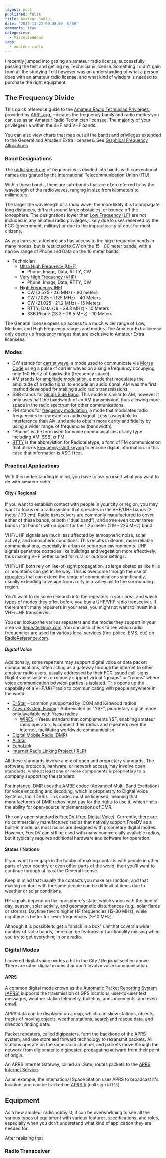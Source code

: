 ```yaml
---
layout: post
published: false
title: Amateur Radio
date: '2024-11-22 09:30:00 -0400'
comments: true
categories:
  - Miscellaneous
tags:
  - amateur-radio
---
```


I recently jumped into getting an amateur radio license, successfully passing
the test and getting my Technicians license. Something I didn't gain from all
the studying I did however was an understanding of what a person does with
an amateur radio license, and what kind of wisdom is needed to purchase the
right equipment.

## The Frequency Divide

This quick reference guide to the
[Amateur Radio Technician Privileges][ARRL Tech], provided by [ARRL.org][],
indicates the frequency bands and radio modes you can use as an Amateur Radio
Technician licensee. The majority of your privileges lie within the UHF and VHF
bands.

You can also view charts that map out all the bands and privileges extended
to the General and Amateur Extra licensees. See
[Graphical Frequency Allocations][]

[Graphical Frequency Allocations]: https://www.arrl.org/graphical-frequency-allocations

### Band Designations

The [radio spectrum][] of frequencies is divided into bands with conventional
names designated by the International Telecommunication Union (ITU).

Within these bands, there are sub-bands that are often referred to by the
wavelength of the radio waves, ranging in size from kilometers to millimeters.

The larger the wavelength of a radio wave, the more likely it is to propagate
long distances, diffract around large obstacles, or bounce off the ionosphere.
The designations lower than [Low Frequency (LF)][LF] are not included in any
amateur radio privileges, likely due to uses reserved by the FCC (government,
military) or due to the impracticality of cost for most citizens.

As you can see, a technicians has access to the high frequency bands in many
modes, but is restricted to CW on the 15 - 80 meter bands, with a narrow
range of Phone and Data on the 10 meter bands.

* Technician
  * [Ultra High Frequency (UHF)][UHF]
    * Phone, Image, Data, RTTY, CW
  * [Very High Frequency (VHF)][VHF]
    * Phone, Image, Data, RTTY, CW
  * [High Frequency (HF)][HF]
    * CW (3.525 - 3.6 MHz) - 80 meters
    * CW (7.025 - 7.125 MHz) - 40 Meters
    * CW (21.025 - 21.2 MHz) - 15 Meters
    * RTTY, Data (28 - 28.3 MHz) - 10 Meters
    * SSB Phone (28.3 - 28.5 MHz) - 10 Meters

The General license opens up access to a much wider range of Low, Medium,
and High Frequency ranges and modes. The Amateur Extra license only opens up
frequency ranges that are exclusive to Amateur Extra licensees.

[LF]: https://en.wikipedia.org/wiki/Low_frequency
[HF]: https://en.wikipedia.org/wiki/High_frequency
[VHF]: https://en.wikipedia.org/wiki/Very_high_frequency
[UHF]: https://en.wikipedia.org/wiki/Ultra_high_frequency
[radio spectrum]: https://en.wikipedia.org/wiki/Radio_frequency#Frequency_bands

### Modes

* CW stands for [carrier wave][], a mode used to communicate via
  [Morse Code][] using a pulse of carrier waves on a single frequency occupying
  only 150 Hertz of bandwidth (frequency space)
* AM stands for [amplitude modulation][AM], a mode that modulates the amplitude
  of a radio signal to encode an audio signal. AM was the first method developed
  for making audio radio transmissions.
* SSB stands for [Single Side Band][SSB]. This mode is similar to AM, however
  it only uses half the bandwidth of an AM transmission, thus allowing
  more space in the radio spectrum for other communications.
* FM stands for [frequency modulation][FM], a mode that modulates radio
  frequencies to represent an audio signal. Less susceptible to interference
  than AM, and able to obtain more clarity and fidelity by using a wider range.
  of frequencies (bandwidth).
* "Phone" is the term used for voice communications of any type including AM,
  SSB, or FM.
* [RTTY][] is the abbreviation for Radioteletype, a form of FM communication
  that utilizes [Frequency-shift keying][] to encode digital information. In
  this case that information is ASCII text.

[ARRL.org]: https://www.arrl.org/
[ARRL Tech]: https://www.arrl.org/files/file/Tech%20Band%20Chart/US%20Amateur%20Radio%20Technician%20Privileges.pdf
[carrier wave]: https://en.wikipedia.org/wiki/Carrier_wave
[morse code]: https://en.wikipedia.org/wiki/Morse_code
[RTTY]: https://en.wikipedia.org/wiki/Radioteletype
[AM]: https://en.wikipedia.org/wiki/AM_broadcasting
[SSB]: https://en.wikipedia.org/wiki/Single-sideband_modulation
[FM]: https://en.wikipedia.org/wiki/Frequency_modulation
[Frequency-shift keying]: https://en.wikipedia.org/wiki/Frequency-shift_keying

### Practical Applications

With this understanding in mind, you have to ask yourself what you want to
do with amateur radio.

#### City / Regional

If you want to establish contact with people in your city or region, you may
want to focus on a radio system that operates in the VHF/UHF bands
(2 meter / 70 cm). Radio transceivers are commonly manufactured to cover either
of these bands, or both ("dual band"), and some even cover three bands
("tri band") with support for the 1.25 meter (219 - 225 MHz) band.

VHF/UHF signals are much less affected by atmospheric noise, solar activity, and
ionospheric conditions. This results in clearer, more reliable communications,
especially in urban or suburban environments. UHF signals penetrate obstacles
like buildings and vegetation more effectively, thus making VHF better suited
for rural or outdoor settings.

VHF/UHF both rely on line-of-sight propagation, so large obstacles like hills
or mountains can get in the way. This is overcome through the use of
[repeaters][] that can extend the range of communications significantly, usually
extending coverage from a city in a valley out to the surrounding region.

You'll want to do some research into the repeaters in your area, and which types
of modes they offer, before you buy a UHF/VHF radio transceiver. If there aren't
many repeaters in your area, you might not want to invest in a VHF/UHF
transceiver.

You can lookup the various repeaters and the modes they support in your area
via [RepeaterBook.com][]. You can also check to see which radio frequencies
are used for various local services (fire, police, EMS, etc) on
[RadioReference.com][].

##### Digital Voice

Additionally, some repeaters may support digital voice or data packet
communications, often acting as a gateway through the internet to other amateur
radio users, usually addressed by their FCC issued call-signs. Digital voice
systems commonly support virtual "groups" or "rooms" where voice communication between
parties is isolated. This opens up the capability of a VHF/UHF radio to
communicating with people anywhere in the world.

* [D-Star][] - commonly supported by ICOM and Kenwood radios
* [Yaesu System Fusion][] - Abbreviated as "YSF", proprietary digital mode only
  available with Yaesu radios
  * [WIRES][] - Yaesu standard that complements YSF, enabling amateur radio
    operators to connect their radios and repeaters over the internet,
    facilitating worldwide communication
* [Digital Mobile Radio (DMR)][]
* [AllStar][]
* [EchoLink][]
* [Internet Radio Linking Project (IRLP)][]

All these standards involve a mix of open and proprietary standards.
The software, protocols, hardware, or network access, may involve open
standards, while at least one or more components is proprietary to a company
supporting the standard.

For instance, DMR uses the AMBE codec (Advanced Multi-Band Excitation) for voice
encoding and decoding, which is proprietary to Digital Voice Systems, Inc.
(DVSI). This codec must be licensed, meaning that manufacturers of DMR radios
must pay for the rights to use it, which limits the ability for open-source
implementations of DMR.

The only open standard is [FreeDV (Free Digital Voice)][freedv]. Currently,
there are no commercially manufactured radios that natively support FreeDV as a
built-in mode, as most radios are designed with proprietary digital modes.
However, FreeDV can still be used with many commercially available radios, but
it typically requires additional hardware and software for operation.

[FreeDV]: https://freedv.org/
[repeaters]: https://en.wikipedia.org/wiki/Radio_repeater
[RadioReference.com]: https://www.radioreference.com/
[RepeaterBook.com]: https://www.repeaterbook.com/
[D-Star]: https://en.wikipedia.org/wiki/D-STAR
[AllStar]: https://www.allstarlink.org/
[EchoLink]: https://en.wikipedia.org/wiki/EchoLink
[Internet Radio Linking Project (IRLP)]: https://en.wikipedia.org/wiki/Internet_Radio_Linking_Project
[WIRES]: https://en.wikipedia.org/wiki/Wide-coverage_Internet_Repeater_Enhancement_System
[Yaesu System Fusion]: https://en.wikipedia.org/wiki/Yaesu_(brand)#Digimode_%22Fusion%22
[Digital Mobile Radio (DMR)]: https://en.wikipedia.org/wiki/Digital_mobile_radio

#### States / Nations

If you want to engage in the hobby of making contacts with people in other parts
of your country or even other parts of the world, then you'll want to continue
through at least the General license.

Keep in mind that usually the contacts you make are random, and that making
contact with the same people can be difficult at times due to weather or solar
conditions.

HF signals depend on the ionosphere's state, which varies with the time of day,
season, solar activity, and geomagnetic disturbances (e.g., solar flares or storms).
Daytime favors higher HF frequencies (15–30 MHz), while nighttime is better for
lower frequencies (3–10 MHz).

Although it is possible to get a "shack in a box" unit that covers a wide number
of radio bands, there can be features or functionality missing when you try to
get everything in one radio.

### Digital Modes

I covered digital voice modes a bit in the City / Regional section above.
There are other digital modes that don't involve voice communication.

#### APRS

A common digital mode known as the
[Automatic Packet Reporting System (APRS)][APRS] supports the transmission of
GPS locations, user-to-user text messages, weather station telemetry,
bulletins, announcements, and even email.

APRS data can be displayed on a map, which can
show stations, objects, tracks of moving objects, weather stations, search and
rescue data, and direction finding data.

Packet repeaters, called digipeaters, form the backbone of the APRS system,
and use store and forward technology to retransmit packets. All stations operate
on the same radio channel, and packets move through the network from digipeater
to digipeater, propagating outward from their point of origin.

An APRS Internet Gateway, called an IGate, routes packets to the
[APRS Internet Service][].

As an example, the International Space Station uses APRS to broadcast it's
location, and can be tracked on [APRS.fi][] (call sign `NA1SS`).

[APRS]: https://en.wikipedia.org/wiki/Automatic_Packet_Reporting_System
[APRS.fi]: https://aprs.fi/#!z=11&call=a%2FNA1SS&timerange=3600&tail=3600
[APRS Internet Service]: https://www.aprs2.net/

## Equipment

As a new amateur radio hobbyist, it can be overwhelming to see all the various
types of equipment with various features, specifications, and roles, especially
when you don't understand what kind of application they are needed for.

After realizing that 

### Radio Transceiver



